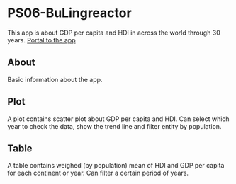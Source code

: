 # PS06-BuLingreactor
This app is about GDP per capita and HDI in across the world through 30 years.
[Portal to the app](https://tsigave.shinyapps.io/PS06-BuLingReactor/)

## About

Basic information about the app.

## Plot

A plot contains scatter plot about GDP per capita and HDI. Can select which year
to check the data, show the trend line and filter entity by population.

## Table

A table contains weighed (by population) mean of HDI and GDP per capita for each
continent or year. Can filter a certain period of years.
